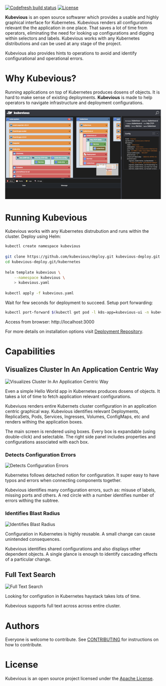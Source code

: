 [![Codefresh build status](https://g.codefresh.io/api/badges/pipeline/kubevious/default%2Fkubevious-master?type=cf-1)](https://g.codefresh.io/public/accounts/kubevious/pipelines/5dfac9226e1ebecb0fd3775d)
[![License](https://img.shields.io/badge/License-Apache%202.0-blue.svg)](https://opensource.org/licenses/Apache-2.0)

**Kubevious** is an open source softwarer which provides a usable and highly graphical interface for Kubernetes. Kubevious renders all configurations relevant the the application in one place. That saves a lot of time from operators, eliminating the need for looking up configurations and digging within selectors and labels. Kubevious works with any Kubernetes distributions and can be used at any stage of the project.

Kubevious also provides hints to operations to avoid and identify configurational and operational errors.

# Why Kubevious?
Running applications on top of Kubernetes produces dosens of objects. It is hard to make sense of existing deployments. **Kubevious** is made to help operators to navigate  infrastructure and deployment configurations.

![Kubevious Intro](docs/screens/intro.png)

# Running Kubevious
Kubevious works with any Kubernetes distrubution and runs within the cluster. Deploy using Helm:

```sh
kubectl create namespace kubevious

git clone https://github.com/kubevious/deploy.git kubevious-deploy.git
cd kubevious-deploy.git/kubernetes

helm template kubevious \
    --namespace kubevious \
    > kubevious.yaml

kubectl apply -f kubevious.yaml
```

Wait for few seconds for deployment to succeed. Setup port forwarding:

```sh
kubectl port-forward $(kubectl get pod -l k8s-app=kubevious-ui -n kubevious -o jsonpath="{.items[0].metadata.name}") 3000:3000 -n kubevious
```

Access from browser: http://localhost:3000

For more details on installation options visit [Deployment Repository].

# Capabilities

## Visualizes Cluster In An Application Centric Way

![Visualizes Cluster In An Application Centric Way](https://github.com/kubevious/kubevious/raw/master/docs/screens/app-view.png)

Even a simple Hello World app in Kubernetes produces dosens of objects. It takes a lot of time to fetch application relevant configurations.

Kubeviuos renders entire Kubernets cluster configuration in an application centric graphical way. Kubevious identifies relevant Deployments, ReplicaSets, Pods, Services, Ingresses, Volumes, ConfigMaps, etc and renders withing the application boxes.

The main screen is rendered using boxes. Every box is expandable (using double-click) and selectable. The right side panel includes properties and configurations associated with each box. 


### Detects Configuration Errors

![Detects Configuration Errors](https://github.com/kubevious/kubevious/raw/master/docs/screens/config-errors.png)

Kubernetes follows detached notion for configuration. It super easy to have typos and errors when connecting components together.

Kubevious identifies many configuration errors, such as: misuse of labels, missing ports and others. A red circle with a number identifies number of errors withing the subtree.


### Identifies Blast Radius

![Identifies Blast Radius](https://github.com/kubevious/kubevious/raw/master/docs/screens/shared-configs.png)

Configuration in Kubernetes is highly reusable. A small change can cause unintended consequences. 

Kubevious identifies shared configurations and also displays other dependent objects. A single glance is enough to identify cascading effects of a particular change.


## Full Text Search

![Full Text Search](https://github.com/kubevious/kubevious/raw/master/docs/screens/full-text-search.png)

Looking for configration in Kubernetes haystack takes lots of time. 

Kubevious supports full text across across entire cluster.

# Authors
Everyone is welcome to contribute. See [CONTRIBUTING] for instructions on how to contribute.

# License
Kubevious is an open source project licensed under the [Apache License]. 

[Deployment Repository]: https://github.com/kubevious/deploy
[Apache License]: https://www.apache.org/licenses/LICENSE-2.0
[CONTRIBUTING]: CONTRIBUTING.md
